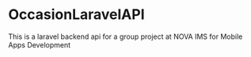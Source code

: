 # OccasionLaravelAPI
This is a laravel backend api for a group project at NOVA IMS for Mobile Apps Development
